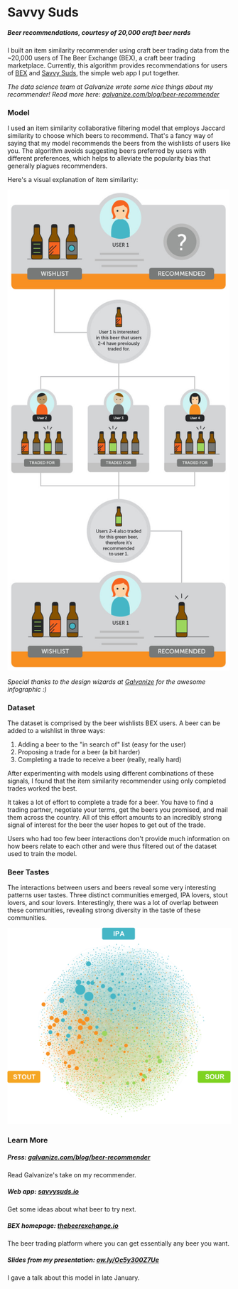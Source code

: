 # Savvy Suds
##### Beer recommendations, courtesy of 20,000 craft beer nerds
I built an item similarity recommender using craft beer trading data from the ~20,000 users of The Beer Exchange (BEX), a craft beer trading marketplace. Currently, this algorithm provides recommendations for users of [BEX](http://www.thebeerexchange.io/) and [Savvy Suds](http://www.savvysuds.io), the simple web app I put together.


*The data science team at Galvanize wrote some nice things about my recommender! Read more here: [galvanize.com/blog/beer-recommender](http://www.galvanize.com/blog/beer-recommender/)*


### Model
I used an item similarity collaborative filtering model that employs Jaccard similarity to choose which beers to recommend. That's a fancy way of saying that my model recommends the beers from the wishlists of users like you. The algorithm avoids suggesting beers preferred by users with different preferences, which helps to alleviate the popularity bias that generally plagues recommenders.

Here's a visual explanation of item similarity:

<img src="/readme_assets/item_similarity_infographic.jpg" width=500/>

*Special thanks to the design wizards at [Galvanize](http://www.galvanize.com/blog/beer-recommender/) for the awesome infographic :)*

### Dataset
The dataset is comprised by the beer wishlists BEX users. A beer can be added to a wishlist in three ways:
1. Adding a beer to the "in search of" list (easy for the user)
2. Proposing a trade for a beer (a bit harder)
3. Completing a trade to receive a beer (really, really hard)

After experimenting with models using different combinations of these signals, I found that the item similarity recommender using only completed trades worked the best.

It takes a lot of effort to complete a trade for a beer. You have to find a trading partner, negotiate your terms, get the beers you promised, and mail them across the country. All of this effort amounts to an incredibly strong signal of interest for the beer the user hopes to get out of the trade.

Users who had too few beer interactions don't provide much information on how beers relate to each other and were thus filtered out of the dataset used to train the model.

### Beer Tastes
The interactions between users and beers reveal some very interesting patterns user tastes. Three distinct communities emerged, IPA lovers, stout lovers, and sour lovers. Interestingly, there was a lot of overlap between these communities, revealing strong diversity in the taste of these communities.


![graph](/readme_assets/graph_viz.png)

### Learn More
##### Press: [galvanize.com/blog/beer-recommender](http://www.galvanize.com/blog/beer-recommender/)
Read Galvanize's take on my recommender.
##### Web app: [savvysuds.io](http://www.savvysuds.io)
Get some ideas about what beer to try next.
##### BEX homepage: [thebeerexchange.io](http://www.thebeerexchange.io/)
The beer trading platform where you can get essentially any beer you want.
##### Slides from my presentation: [ow.ly/Oc5y300Z7Ue](ow.ly/Oc5y300Z7Ue)
I gave a talk about this model in late January.
